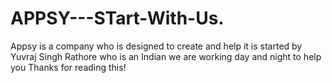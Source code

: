 # APPSY---STart-With-Us.
Appsy is a company who is designed to create and help it is started by Yuvraj Singh Rathore who is an Indian we are working day and night to help you Thanks for reading this!
